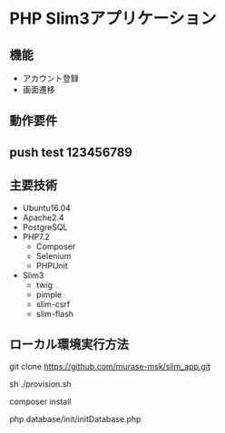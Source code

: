 # PHP Slim3アプリケーション

## 機能
  - アカウント登録
  - 画面遷移

## 動作要件

## push test 123456789

## 主要技術
  - Ubuntu16.04
  - Apache2.4
  - PostgreSQL
  - PHP7.2
     - Composer
     - Selenium
     - PHPUnit
  - Slim3
    - twig
    - pimple
    - slim-csrf
    - slim-flash
    
## ローカル環境実行方法
git clone https://github.com/murase-msk/slim_app.git

sh ./provision.sh

composer install

php database/init/initDatabase.php

